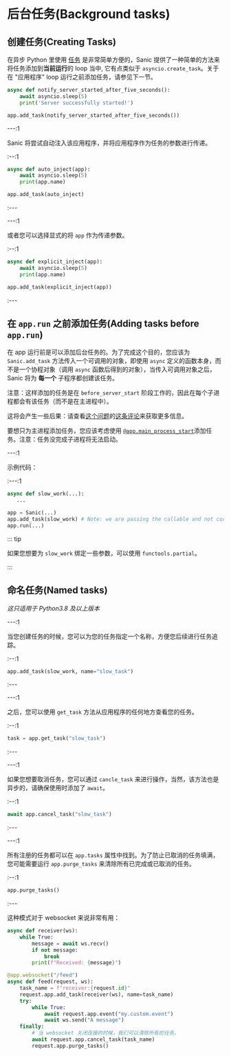 # 后台任务(Background tasks)

## 创建任务(Creating Tasks)

在异步 Python 里使用 [任务](https://docs.python.org/3/library/asyncio-task.html#asyncio.create_task) 是非常简单方便的，Sanic 提供了一种简单的方法来将任务添加到**当前运行**的 loop 当中, 它有点类似于 `asyncio.create_task`。关于在 "应用程序" loop 运行之前添加任务，请参见下一节。

```python
async def notify_server_started_after_five_seconds():
    await asyncio.sleep(5)
    print('Server successfully started!')

app.add_task(notify_server_started_after_five_seconds())
```

---:1

Sanic 将尝试自动注入该应用程序，并将应用程序作为任务的参数进行传递。

:--:1

```python
async def auto_inject(app):
    await asyncio.sleep(5)
    print(app.name)

app.add_task(auto_inject)
```

:---

---:1

或者您可以选择显式的将 `app` 作为传递参数。

:--:1

```python
async def explicit_inject(app):
    await asyncio.sleep(5)
    print(app.name)

app.add_task(explicit_inject(app))
```

:---

## 在 `app.run` 之前添加任务(Adding tasks before `app.run`)

在 app 运行前是可以添加后台任务的。为了完成这个目的，您应该为 `Sanic.add_task` 方法传入一个可调用的对象，即使用 `async` 定义的函数本身，而不是一个协程对象（调用 `async` 函数后得到的对象），当传入可调用对象之后，Sanic 将为 **每一个** 子程序都创建该任务。

注意：这样添加的任务是在 `before_server_start` 阶段工作的，因此在每个子进程都会有该任务（而不是在主进程中）。

这将会产生一些后果：请查看[这个问题](https://github.com/sanic-org/sanic/issues/2139)的[这条评论](https://github.com/sanic-org/sanic/issues/2139#issuecomment-868993668)来获取更多信息。

要想只为主进程添加任务，您应该考虑使用 [`@app.main_process_start`](./listeners.md)添加任务。注意：任务没完成子进程将无法启动。

---:1

示例代码：

:---:1

```python
async def slow_work(...):
   ...

app = Sanic(...)
app.add_task(slow_work) # Note: we are passing the callable and not coroutine object `slow_work(...)`
app.run(...)

```

::: tip

如果您想要为 `slow_work` 绑定一些参数，可以使用 `functools.partial`。

:::

## 命名任务(Named tasks)

_这只适用于 Python3.8 及以上版本_

---:1

当您创建任务的时候，您可以为您的任务指定一个名称，方便您后续进行任务追踪。

:--:1

```python
app.add_task(slow_work, name="slow_task")
```

:---

---:1

之后，您可以使用 `get_task` 方法从应用程序的任何地方查看您的任务。

:--:1

```python
task = app.get_task("slow_task")
```

:---

---:1

如果您想要取消任务，您可以通过 `cancle_task` 来进行操作，当然，该方法也是异步的，请确保使用时添加了 `await`。

:--:1

```python
await app.cancel_task("slow_task")
```

:---

---:1

所有注册的任务都可以在 `app.tasks` 属性中找到。为了防止已取消的任务填满，您可能需要运行 `app.purge_tasks` 来清除所有已完成或已取消的任务。

:--:1

```python
app.purge_tasks()
```

:---

这种模式对于 websocket 来说非常有用：

```python
async def receiver(ws):
    while True:
        message = await ws.recv()
        if not message:
            break
        print(f"Received: {message}")

@app.websocket("/feed")
async def feed(request, ws):
    task_name = f"receiver:{request.id}"
    request.app.add_task(receiver(ws), name=task_name)
    try:
        while True:
            await request.app.event("my.custom.event")
            await ws.send("A message")
    finally:
        # 当 websocket 关闭连接的时候，我们可以清除所有的任务。
        await request.app.cancel_task(task_name)
        request.app.purge_tasks()
```
